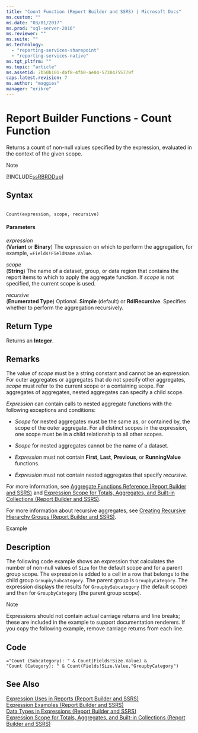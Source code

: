```yaml
---
title: "Count Function (Report Builder and SSRS) | Microsoft Docs"
ms.custom: ""
ms.date: "03/01/2017"
ms.prod: "sql-server-2016"
ms.reviewer: ""
ms.suite: ""
ms.technology: 
  - "reporting-services-sharepoint"
  - "reporting-services-native"
ms.tgt_pltfrm: ""
ms.topic: "article"
ms.assetid: 7b50b101-daf8-4fb0-ae04-57384755779f
caps.latest.revision: 7
ms.author: "maggies"
manager: "erikre"
---
```

# Report Builder Functions - Count Function
  Returns a count of non-null values specified by the expression, evaluated in the context of the given scope.  
  
> [!NOTE]  
>  [!INCLUDE[ssRBRDDup](../../a9retired/includes/ssrbrddup-md.md)]  
  
## Syntax  
  
```  
  
Count(expression, scope, recursive)  
```  
  
#### Parameters  
 *expression*  
 (**Variant** or **Binary**) The expression on which to perform the aggregation, for example, `=Fields!FieldName.Value`.  
  
 *scope*  
 (**String**) The name of a dataset, group, or data region that contains the report items to which to apply the aggregate function. If *scope* is not specified, the current scope is used.  
  
 *recursive*  
 (**Enumerated Type**) Optional. **Simple** (default) or **RdlRecursive**. Specifies whether to perform the aggregation recursively.  
  
## Return Type  
 Returns an **Integer**.  
  
## Remarks  
 The value of *scope* must be a string constant and cannot be an expression. For outer aggregates or aggregates that do not specify other aggregates, *scope* must refer to the current scope or a containing scope. For aggregates of aggregates, nested aggregates can specify a child scope.  
  
 *Expression* can contain calls to nested aggregate functions with the following exceptions and conditions:  
  
-   *Scope* for nested aggregates must be the same as, or contained by, the scope of the outer aggregate. For all distinct scopes in the expression, one scope must be in a child relationship to all other scopes.  
  
-   *Scope* for nested aggregates cannot be the name of a dataset.  
  
-   *Expression* must not contain **First**, **Last**, **Previous**, or **RunningValue** functions.  
  
-   *Expression* must not contain nested aggregates that specify *recursive*.  
  
 For more information, see [Aggregate Functions Reference &#40;Report Builder and SSRS&#41;](../../reporting-services/report-design/report-builder-functions-aggregate-functions-reference.md) and [Expression Scope for Totals, Aggregates, and Built-in Collections &#40;Report Builder and SSRS&#41;](../../reporting-services/report-design/a8d24287-8557-4b03-bea7-ca087f449b62.md).  
  
 For more information about recursive aggregates, see [Creating Recursive Hierarchy Groups &#40;Report Builder and SSRS&#41;](../../reporting-services/report-design/creating-recursive-hierarchy-groups-report-builder-and-ssrs.md).  
  
 Example  
  
## Description  
 The following code example shows an expression that calculates the number of non-null values of `Size` for the default scope and for a parent group scope. The expression is added to a cell in a row that belongs to the child group `GroupbySubcategory`. The parent group is `GroupbyCategory`. The expression displays the results for `GroupbySubcategory` (the default scope) and then for `GroupbyCategory` (the parent group scope).  
  
> [!NOTE]  
>  Expressions should not contain actual carriage returns and line breaks; these are included in the example to support documentation renderers. If you copy the following example, remove carriage returns from each line.  
  
## Code  
  
```  
="Count (Subcategory): " & Count(Fields!Size.Value) &   
"Count (Category): " & Count(Fields!Size.Value,"GroupbyCategory")  
```  
  
## See Also  
 [Expression Uses in Reports &#40;Report Builder and SSRS&#41;](../../reporting-services/report-design/expression-uses-in-reports-report-builder-and-ssrs.md)   
 [Expression Examples &#40;Report Builder and SSRS&#41;](../../reporting-services/report-design/expression-examples-report-builder-and-ssrs.md)   
 [Data Types in Expressions &#40;Report Builder and SSRS&#41;](../../reporting-services/report-design/data-types-in-expressions-report-builder-and-ssrs.md)   
 [Expression Scope for Totals, Aggregates, and Built-in Collections &#40;Report Builder and SSRS&#41;](../../reporting-services/report-design/a8d24287-8557-4b03-bea7-ca087f449b62.md)  
  
  